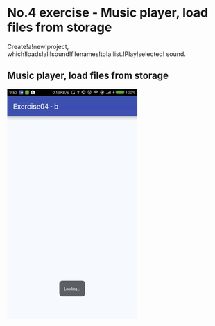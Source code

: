 # No.4 exercise - Music player, load files from storage

Create!a!new!project, which!loads!all!sound!filenames!to!a!list.!Play!selected!
sound.


## Music player, load files from storage
![GitHub Logo](screenshots/device-2016-10-04-095234.mp4.gif)
